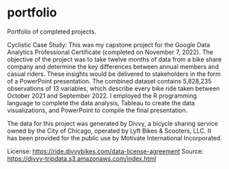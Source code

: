 # portfolio
Portfolio of completed projects.

Cyclistic Case Study:
   This was my capstone project for the Google Data Analytics Professional Certificate (completed on November 7, 2022).  The objective of the project was to take twelve months of data from a bike share company and determine the key differences between annual members and casual riders.  These insights would be delivered to stakeholders in the form of a PowerPoint presentation.  The combined dataset contains 5,828,235 observations of 13 variables, which describe every bike ride taken between October 2021 and September 2022.  I employed the R programming language to complete the data analysis, Tableau to create the data visualizations, and PowerPoint to compile the final presentation.
   
   The data for this project was generated by Divvy, a bicycle sharing service owned by the City of Chicago, operated by Lyft Bikes & Scooters, LLC.  It has been provided for the public use by Motivate International Incorporated.
   
   License: https://ride.divvybikes.com/data-license-agreement
   Source: https://divvy-tripdata.s3.amazonaws.com/index.html
